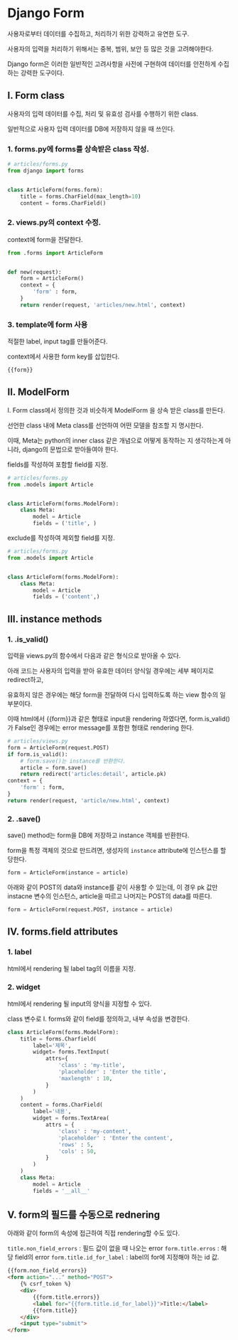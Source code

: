 # Django Form
사용자로부터 데이터를 수집하고, 처리하기 위한 강력하고 유연한 도구.

사용자의 입력을 처리하기 위해서는 중복, 범위, 보안 등 많은 것을 고려해야한다.

Django form은 이러한 일반적인 고려사항을 사전에 구현하여 데이터를 안전하게 수집하는 강력한 도구이다.

## I. Form class
사용자의 입력 데이터를 수집, 처리 및 유효성 검사를 수행하기 위한 class.

일반적으로 사용자 입력 데이터를 DB에 저장하지 않을 때 쓰인다.

### 1. forms.py에 forms를 상속받은 class 작성.
```python
# articles/forms.py
from django import forms


class ArticleForm(forms.form):
    title = forms.CharField(max_length=10)
    content = forms.CharField()
```

### 2. views.py의 context 수정.
context에 form을 전달한다.

```python
from .forms import ArticleForm


def new(request):
    form = ArticleForm()
    context = {
        'form' : form,
    }
    return render(request, 'articles/new.html', context)
```

### 3. template에 form 사용
적절한 label, input tag를 만들어준다.

context에서 사용한 form key를 삽입한다.

```python
{{form}}
```

## II. ModelForm
I. Form class에서 정의한 것과 비슷하게 ModelForm 을 상속 받은 class를 만든다.

선언한 class 내에 Meta class를 선언하여 어떤 모델을 참조할 지 명시한다.

이때, Meta는 python의 inner class 같은 개념으로 어떻게 동작하는 지 생각하는게 아니라, django의 문법으로 받아들여야 한다.

fields를 작성하여 포함할 field를 지정.

```python
# articles/forms.py
from .models import Article


class ArticleForm(forms.ModelForm):
    class Meta:
        model = Article
        fields = ('title', )
```

exclude를 작성하여 제외할 field를 지정.

```python
# articles/forms.py
from .models import Article


class ArticleForm(forms.ModelForm):
    class Meta:
        model = Article
        fields = ('content',)
```

## III. instance methods
### 1. .is_valid()
입력을 views.py의 함수에서 다음과 같은 형식으로 받아올 수 있다.

아래 코드는 사용자의 입력을 받아 유효한 데이터 양식일 경우에는 세부 페이지로 redirect하고,

유효하지 않은 경우에는 해당 form을 전달하여 다시 입력하도록 하는 view 함수의 일부분이다.

이때 html에서 {{form}}과 같은 형태로 input을 rendering 하였다면, form.is_valid()가 False인 경우에는 error message를 포함한 형태로 rendering 한다.
```python
# articles/views.py
form = ArticleForm(request.POST)
if form.is_valid():
    # form.save()는 instance를 반환한다.
    article = form.save()
    return redirect('articles:detail', article.pk)
context = {
    'form' : form,
}
return render(request, 'article/new.html', context)
```

### 2. .save()
save() method는 form을 DB에 저장하고 instance 객체를 반환한다.

form을 특정 객체의 것으로 만드려면, 생성자의 `instance` attribute에 인스턴스를 할당한다.

```python
form = ArticleForm(instance = article)
```

아래와 같이 POST의 data와 instance를 같이 사용할 수 있는데, 이 경우 pk 값만 instacne 변수의 인스턴스, article을 따르고 나머지는 POST의 data를 따른다.

```python
form = ArticleForm(request.POST, instance = article)
```

## IV. forms.field attributes
### 1. label
html에서 rendering 될 label tag의 이름을 지정.

### 2. widget
html에서 rendering 될 input의 양식을 지정할 수 있다.

class 변수로 I. forms와 같이 field를 정의하고, 내부 속성을 변경한다.

```python
class ArticleForm(forms.ModelForm):
    title = forms.Charfield(
        label='제목',
        widget= forms.TextInput(
            attrs={
                'class' : 'my-title',
                'placeholder' : 'Enter the title',
                'maxlength' : 10,
            }
        )
    )
    content = forms.CharField(
        label='내용',
        widget = forms.TextArea(
            attrs = {
                'class' : 'my-content',
                'placeholder' : 'Enter the content',
                'rows' : 5,
                'cols' : 50,
            }
        )
    )
    class Meta:
        model = Article
        fields = '__all__'
```

## V. form의 필드를 수동으로 rednering
아래와 같이 form의 속성에 접근하여 직접 rendering할 수도 있다.

`title.non_field_errors` : 필드 값이 없을 때 나오는 error
`form.title.erros` : 해당 field의 error
`form.title.id_for_label` : label의 for에 지정해야 하는 id 값.


```html
{{form.non_field_errors}}
<form action="..." method="POST">
    {% csrf_token %}
    <div>
        {{form.title.errors}}
        <label for="{{form.title.id_for_label}}">Title:</label>
        {{form.title}}
    </div>
    <input type="submit">
</form>
```
